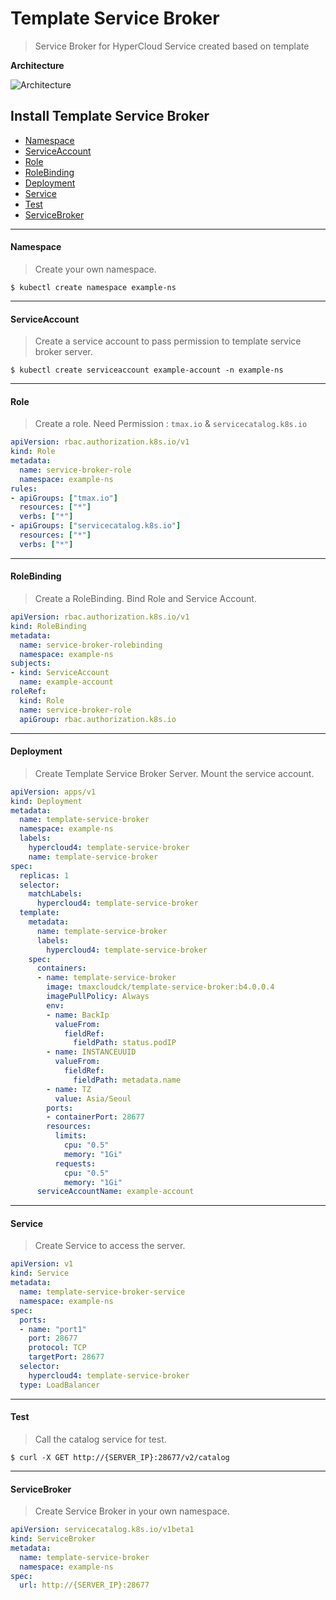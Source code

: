 # Template Service Broker

> Service Broker for HyperCloud Service created based on template

**Architecture**

![Architecture](https://user-images.githubusercontent.com/65938055/84469785-d4120000-acbc-11ea-8524-51bc2a9812fc.png)



## Install Template Service Broker

- [Namespace](#namespace)
- [ServiceAccount](#serviceaccount)
- [Role](#role)
- [RoleBinding](#rolebinding)
- [Deployment](#deployment)
- [Service](#service)
- [Test](#test)
- [ServiceBroker](#servicebroker)

---

#### Namespace
> Create your own namespace.

```shell
$ kubectl create namespace example-ns
```

---

#### ServiceAccount
> Create a service account to pass permission to template service broker server.

```shell
$ kubectl create serviceaccount example-account -n example-ns
```

---

#### Role
> Create a role. Need Permission : `tmax.io` & `servicecatalog.k8s.io`

```yaml
apiVersion: rbac.authorization.k8s.io/v1
kind: Role
metadata:
  name: service-broker-role
  namespace: example-ns
rules:
- apiGroups: ["tmax.io"]
  resources: ["*"]
  verbs: ["*"]
- apiGroups: ["servicecatalog.k8s.io"]
  resources: ["*"]
  verbs: ["*"]
```

---

#### RoleBinding
> Create a RoleBinding. Bind Role and Service Account.

```yaml
apiVersion: rbac.authorization.k8s.io/v1
kind: RoleBinding
metadata:
  name: service-broker-rolebinding
  namespace: example-ns
subjects:
- kind: ServiceAccount
  name: example-account
roleRef:
  kind: Role
  name: service-broker-role
  apiGroup: rbac.authorization.k8s.io
```

---

#### Deployment
> Create Template Service Broker Server. Mount the service account.

```yaml
apiVersion: apps/v1
kind: Deployment
metadata:
  name: template-service-broker
  namespace: example-ns
  labels:
    hypercloud4: template-service-broker
    name: template-service-broker
spec:
  replicas: 1
  selector:
    matchLabels:
      hypercloud4: template-service-broker
  template:
    metadata:
      name: template-service-broker
      labels:
        hypercloud4: template-service-broker
    spec:
      containers:
      - name: template-service-broker
        image: tmaxcloudck/template-service-broker:b4.0.0.4
        imagePullPolicy: Always
        env:
        - name: BackIp
          valueFrom:
            fieldRef:
              fieldPath: status.podIP
        - name: INSTANCEUUID
          valueFrom:
            fieldRef:
              fieldPath: metadata.name
        - name: TZ
          value: Asia/Seoul
        ports:
        - containerPort: 28677
        resources:
          limits:
            cpu: "0.5"
            memory: "1Gi"
          requests:
            cpu: "0.5"
            memory: "1Gi"
      serviceAccountName: example-account
```

---

#### Service
> Create Service to access the server.

```yaml
apiVersion: v1
kind: Service
metadata:
  name: template-service-broker-service
  namespace: example-ns
spec:
  ports:
  - name: "port1"
    port: 28677
    protocol: TCP
    targetPort: 28677
  selector:
    hypercloud4: template-service-broker
  type: LoadBalancer
```

---

#### Test
> Call the catalog service for test.

```shell
$ curl -X GET http://{SERVER_IP}:28677/v2/catalog
```

---

#### ServiceBroker
> Create Service Broker in your own namespace.

```yaml
apiVersion: servicecatalog.k8s.io/v1beta1
kind: ServiceBroker
metadata:
  name: template-service-broker
  namespace: example-ns
spec:
  url: http://{SERVER_IP}:28677
```
